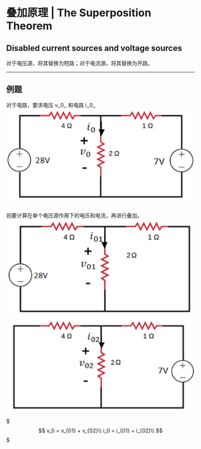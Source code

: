 # 叠加原理 | The Superposition Theorem

## Disabled current sources and voltage sources

对于电压源，将其替换为短路；对于电流源，将其替换为开路。

- - -

## 例题

对于电路，要求电压 v,,0,, 和电路 i,,0,,
![叠加原理例题图1](.叠加原理/叠加原理例题图1.png)

则要计算在单个电压源作用下的电压和电流，再进行叠加。
![叠加原理例题图2](.叠加原理/叠加原理例题图2.png)
![叠加原理例题图3](.叠加原理/叠加原理例题图3.png)

$$$
v_0 = v_{01} + v_{02}\\
i_0 = i_{01} + i_{02}\\
$$$